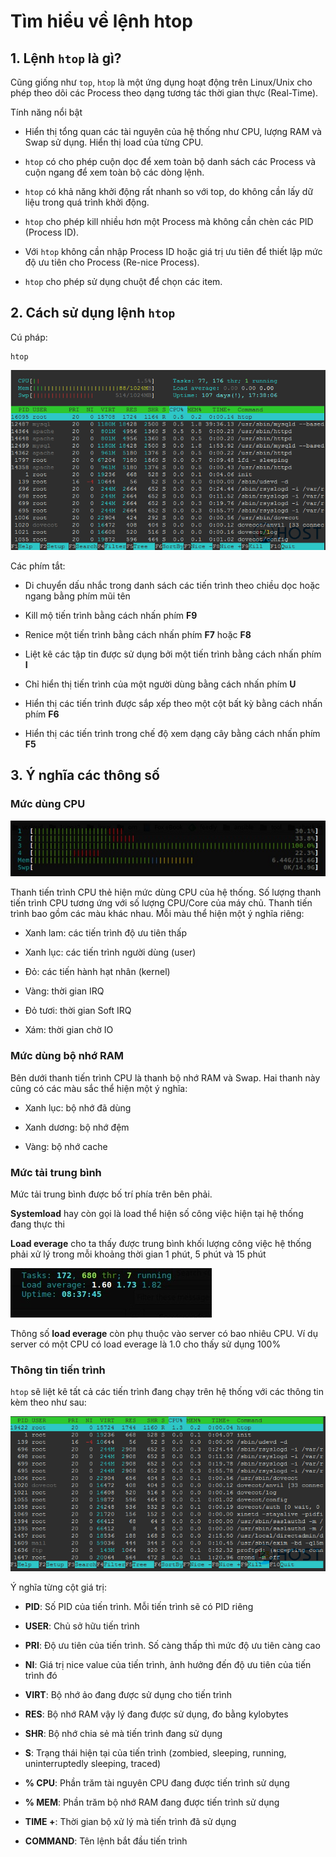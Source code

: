 # Tìm hiểu về lệnh htop

## 1. Lệnh `htop` là gì?

Cũng giống như `top`, `htop` là một ứng dụng hoạt động trên Linux/Unix cho phép theo dõi các Process theo dạng tương tác thời gian thực (Real-Time).

Tính năng nổi bật

- Hiển thị tổng quan các tài nguyên của hệ thống như CPU, lượng RAM và Swap sử dụng. Hiển thị load của từng CPU.

- `htop` có cho phép cuộn dọc để xem toàn bộ danh sách các Process và cuộn ngang để xem toàn bộ các dòng lệnh.

- `htop` có khả năng khởi động rất nhanh so với top, do không cần lấy dữ liệu trong quá trình khởi động.

- `htop` cho phép kill nhiều hơn một Process mà không cần chèn các PID (Process ID).

- Với `htop` không cần nhập Process ID hoặc giá trị ưu tiên để thiết lập mức độ ưu tiên cho Process (Re-nice Process).

- `htop` cho phép sử dụng chuột để chọn các item.

## 2. Cách sử dụng lệnh `htop`

Cú pháp:

    htop

![ảnh 8](/QuyenNV/12.Monitoring/images/anh8.png)

Các phím tắt:

- Di chuyển dấu nhắc trong danh sách các tiến trình theo chiều dọc hoặc ngang bằng phím mũi tên

- Kill mộ tiến trình bằng cách nhấn phím **F9**

- Renice một tiến trình bằng cách nhấn phím **F7** hoặc **F8**

- Liệt kê các tập tin được sử dụng bởi một tiến trình bằng cách nhấn phím **I**

- Chỉ hiển thị tiến trình của một người dùng bằng cách nhấn phím **U**

- Hiển thị các tiến trình được sắp xếp theo một cột bất kỳ bằng cách nhấn phím **F6**

- Hiển thị các tiến trình trong chế độ xem dạng cây bằng cách nhấn phím **F5**

## 3. Ý nghĩa các thông số

### Mức dùng CPU

![ảnh 9](/QuyenNV/12.Monitoring/images/anh9.png)

Thanh tiến trình CPU thẻ hiện mức dùng CPU của hệ thống. Số lượng thanh tiến trình CPU tương ứng với số lượng CPU/Core của máy chủ. Thanh tiến trình bao gồm các màu khác nhau. Mỗi màu thể hiện một ý nghĩa riêng:

- Xanh lam: các tiến trình độ ưu tiên thấp

- Xanh lục: các tiến trình người dùng (user)

- Đỏ: các tiến hành hạt nhân (kernel)

- Vàng: thời gian IRQ

- Đỏ tươi: thời gian Soft IRQ

- Xám: thời gian chờ IO

### Mức dùng bộ nhớ RAM

Bên dưới thanh tiến trình CPU là thanh bộ nhớ RAM và Swap. Hai thanh này cũng có các màu sắc thể hiện một ý nghĩa:

- Xanh lục: bộ nhớ đã dùng

- Xanh dương: bộ nhớ đệm

- Vàng: bộ nhớ cache

### Mức tải trung bình

Mức tải trung bình được bố trí phía trên bên phải.

**Systemload** hay còn gọi là load thể hiện số công việc hiện tại hệ thống đang thực thi

**Load everage** cho ta thấy được trung bình khối lượng công việc hệ thống phải xử lý trong mỗi khoảng thời gian 1 phút, 5 phút và 15 phút

![ảnh 10](/QuyenNV/12.Monitoring/images/anh10.png)

Thông số **load everage** còn phụ thuộc vào server có bao nhiêu CPU. Ví dụ server có một CPU có load everage là 1.0 cho thấy sử dụng 100%

### Thông tin tiến trình

`htop` sẽ liệt kê tất cả các tiến trình đang chạy trên hệ thống với các thông tin kèm theo như sau:

![ảnh 11](/QuyenNV/12.Monitoring/images/anh11.png)

Ý nghĩa từng cột giá trị:

- **PID**: Số PID của tiến trình. Mỗi tiến trình sẽ có PID riêng

- **USER**: Chủ sở hữu tiến trình

- **PRI**: Độ ưu tiên của tiến trình. Số càng thấp thì mức độ ưu tiên càng cao

- **NI**: Giá trị nice value của tiến trình, ảnh hưởng đến độ ưu tiên của tiến trình đó

- **VIRT**: Bộ nhớ ảo đang được sử dụng cho tiến trình

- **RES**: Bộ nhớ RAM vậy lý đang được sử dụng, đo bằng kylobytes

- **SHR**: Bộ nhớ chia sẻ mà tiến trình đang sử dụng

- **S**: Trạng thái hiện tại của tiến trình (zombied, sleeping, running, uninterruptedly sleeping, traced)

- **% CPU**: Phần trăm tài nguyên CPU đang được tiến trình sử dụng

- **% MEM**: Phần trăm bộ nhớ RAM đang được tiến trình sử dụng

- **TIME +**: Thời gian bộ xử lý mà tiến trình đã sử dụng

- **COMMAND**: Tên lệnh bắt đầu tiến trình